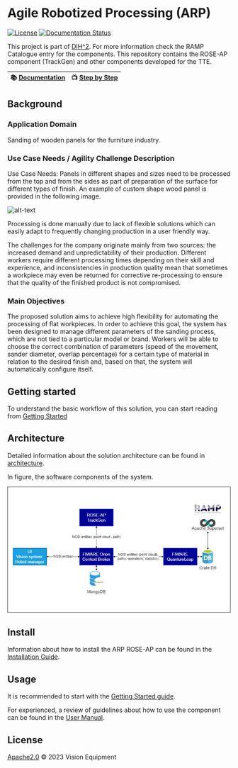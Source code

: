 # Agile Robotized Processing (ARP)

[![License](https://img.shields.io/badge/License-Apache%202.0-blue.svg)](https://opensource.org/licenses/Apache-2.0)
[![Documentation Status](https://readthedocs.org/projects/arp/badge/?version=latest)](https://arp.readthedocs.io/en/latest)

This project is part of [DIH^2](http://www.dih-squared.eu/). For more information check the RAMP Catalogue entry for the components.
This repository contains the ROSE-AP component (TrackGen) and other components developed for the TTE.

| :books: [Documentation](https://arp.readthedocs.io/en/latest) | :tv: [Step by Step](https://youtu.be/pvIdWql2WiU) |     
| --------------------------------------------- | --------------------------------------------- |   


## Background

### Application Domain

Sanding of wooden panels for the furniture industry.

### Use Case Needs / Agility Challenge Description

Use Case Needs: Panels in different shapes and sizes need to be processed from the top and from the sides as part of preparation 
of the surface for different types of finish. An example of custom shape wood panel is provided in the following image.

![alt-text](images/panel.png)

Processing is done manually due to lack of flexible solutions which can easily adapt to frequently changing production in a user friendly way.

The challenges for the company originate mainly from two sources: the increased demand and unpredictability of their production. 
Different workers require different processing times depending on their skill and experience, and inconsistencies in production 
quality mean that sometimes a workpiece may even be returned for corrective re-processing to ensure that the quality of the
finished product is not compromised.


### Main Objectives

The proposed solution aims to achieve high flexibility for automating the processing of flat workpieces.
In order to achieve this goal, the system has been designed to manage different parameters of the sanding process,
which are not tied to a particular model or brand.
Workers will be able to choose the correct combination of parameters (speed of the movement, sander diameter, overlap 
percentage) for a certain type of material in relation to the desired finish and, based on that, the system will automatically 
configure itself.

## Getting started

To understand the basic workflow of this solution, you can start reading from [Getting Started](getting-started.md)

## Architecture

Detailed information about the solution architecture can be found in [architecture](architecture.md).
 
In figure, the software components of the system.

![alt-text](images/architecture.png)

## Install

Information about how to install the ARP ROSE-AP can be found in the [Installation Guide](installationguide.md).

## Usage

It is recommended to start with the [Getting Started guide](docs/getting-started.md).

For experienced, a review of guidelines about how to use the component can be found in the [User Manual](docs/usermanual.md).

## License

[Apache2.0](../LICENSE) © 2023 Vision Equipment 
